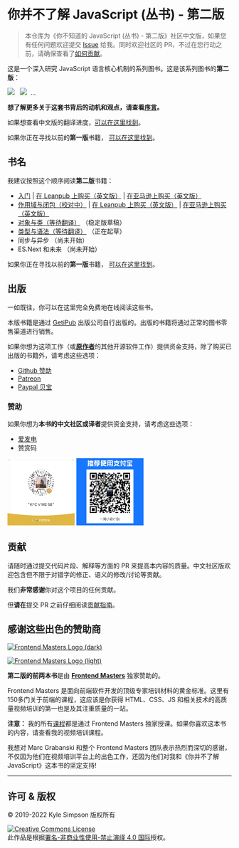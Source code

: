 # 你并不了解 JavaScript (丛书) - 第二版

> 本仓库为《你不知道的 JavaScript (丛书) - 第二版》社区中文版，如果您有任何问题欢迎提交 [Issue](https://github.com/liunnn1994/You-Dont-Know-JS-zh-CN/issues) 给我。同时欢迎社区的 PR，不过在您行动之前，请确保查看了[如何贡献](#贡献)。

这是一个深入研究 JavaScript 语言核心机制的系列图书。这是该系列图书的**第二版**：

<a href="https://leanpub.com/ydkjsy-get-started"><img src="./get-started/images/cover.png" width="75"></a>&nbsp;&nbsp;
<a href="https://leanpub.com/ydkjsy-scope-closures"><img src="./scope-closures/images/cover.png" width="75"></a>&nbsp;&nbsp;...

**想了解更多关于这套书背后的动机和观点，请查看[序言](preface.md)。**

如果想查看中文版的翻译进度，[可以在这里找到](https://github.com/users/liunnn1994/projects/1)。

如果你正在寻找以前的**第一版**书籍， [可以在这里找到](https://github.com/getify/You-Dont-Know-JS/blob/1ed-zh-CN/README.md)。

## 书名

我建议按照这个顺序阅读**第二版**书籍：

-   [入门](get-started/README.md) | [在 Leanpub 上购买（英文版）](https://leanpub.com/ydkjsy-get-started) | [在亚马逊上购买（英文版）](https://www.amazon.com/dp/B084BNMN7T)
-   [作用域与闭包（校对中）](scope-closures/README.md) | [在 Leanpub 上购买（英文版）](https://leanpub.com/ydkjsy-scope-closures) | [在亚马逊上购买（英文版）](https://www.amazon.com/dp/B08634PZ3N)
-   [对象与类（等待翻译）](objects-classes/README.md) （稳定版草稿）
-   [类型与语法（等待翻译）](types-grammar/README.md) （正在起草）
-   同步与异步 （尚未开始）
-   ES.Next 和未来 （尚未开始）

如果你正在寻找以前的**第一版**书籍， [可以在这里找到](https://github.com/getify/You-Dont-Know-JS/blob/1ed-zh-CN/README.md)。

## 出版

一如既往，你可以在这里完全免费地在线阅读这些书。

本版书籍是通过 [GetiPub](https://geti.pub) 出版公司自行出版的。出版的书籍将通过正常的图书零售渠道进行销售。

如果你想为这项工作（或[**原作者**](https://github.com/getify)的其他开源软件工作）提供资金支持，除了购买已出版的书籍外，请考虑这些选项：

-   [Github 赞助](https://github.com/users/getify/sponsorship)
-   [Patreon](https://www.patreon.com/getify)
-   [Paypal 贝宝](https://www.paypal.me/getify)

### 赞助

如果你想为**本书的中文社区或译者**提供资金支持，请考虑这些选项：

-   [爱发电](https://afdian.net/a/YDKJSY/plan)
-   赞赏码
<div>    
    <img src="https://github.com/liunnn1994/You-Dont-Know-JS-zh-CN/blob/main/funding-qrcodes/wechat.jpg" title="微信" width="30%">
    <img src="https://github.com/liunnn1994/You-Dont-Know-JS-zh-CN/blob/main/funding-qrcodes/alipay.jpg" title="支付宝" width="30%">
</div>

## 贡献

请随时通过提交代码片段、解释等方面的 PR 来提高本内容的质量。中文社区版欢迎包含但不限于对错字的修正、语义的修改/讨论等贡献。

我们**非常感谢**你对这个项目的任何贡献。

但**请在**提交 PR 之前仔细阅读[贡献指南](CONTRIBUTING.md)。

## 感谢这些出色的赞助商

[![Frontend Masters Logo (dark)](https://github.com/getify/You-Dont-Know-JS/blob/2nd-ed/external-logos/fem_logo-light.svg)](https://frontendmasters.com#gh-light-mode-only)

[![Frontend Masters Logo (light)](https://github.com/getify/You-Dont-Know-JS/blob/2nd-ed/external-logos/fem_logo.svg)](https://frontendmasters.com#gh-dark-mode-only)

**第二版的前两本书**是由 **[Frontend Masters](https://frontendmasters.com)** 独家赞助的。

Frontend Masters 是面向前端软件开发的顶级专家培训材料的黄金标准。这里有150多门关于前端的课程，这应该是你获得 HTML、CSS、JS 和相关技术的高质量视频培训的第一也是及其注重质量的一站。

**注意：** 我的所有[课程](https://frontendmasters.com/kyle-simpson)都是通过 Frontend Masters 独家授课。如果你喜欢这本书的内容，请查看我的视频培训课程。

我想对 Marc Grabanski 和整个 Frontend Masters 团队表示热烈而深切的感谢，不仅因为他们在视频培训平台上的出色工作，还因为他们对我和《你并不了解 JavaScript》这本书的坚定支持!

---

## 许可 & 版权

&copy; 2019-2022 Kyle Simpson 版权所有

<a rel="license" href="http://creativecommons.org/licenses/by-nc-nd/4.0/"><img alt="Creative Commons License" style="border-width:0" src="https://i.creativecommons.org/l/by-nc-nd/4.0/88x31.png" /></a><br />此作品是根据<a rel="license" href="https://creativecommons.org/licenses/by-nc-nd/4.0/deed.zh">署名-非商业性使用-禁止演绎 4.0 国际</a>授权。

